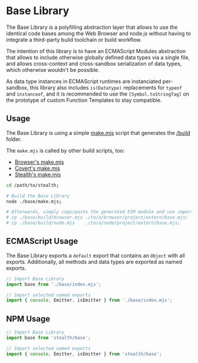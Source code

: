 
# Base Library

The Base Library is a polyfilling abstraction layer that allows to use the
identical code bases among the Web Browser and node.js without having to
integrate a third-party build toolchain or build workflow.

The intention of this library is to have an ECMAScript Modules abstraction
that allows to include otherwise globally defined data types via a single
file, and allows cross-context and cross-sandbox serialization of data
types, which otherwise wouldn't be possible.

As data type instances in ECMAScript runtimes are instanciated per-sandbox,
this library also includes `is(Datatype)` replacements for `typeof` and
`instanceof`, and it is recommended to use the `[Symbol.toStringTag]` on
the prototype of custom Function Templates to stay compatible.


## Usage

The Base Library is using a simple [make.mjs](./make.mjs) script that
generates the [/build](./build) folder.

The `make.mjs` is called by other build scripts, too:

- [Browser's make.mjs](../browser/make.mjs)
- [Covert's make.mjs](../covert/make.mjs)
- [Stealth's make.mjs](../stealth/make.mjs)


```bash
cd /path/to/stealth;

# Build the Base Library
node ./base/make.mjs;

# Afterwards, simply copy/paste the generated ESM module and use import syntax
# cp ./base/build/browser.mjs ./to/a/browser/project/extern/base.mjs;
# cp ./base/build/node.mjs    ./to/a/node/project/extern/base.mjs;
```


## ECMAScript Usage

The Base Library exports a `default` export that contains an `Object` with
all exports. Additionally, all methods and data types are exported as named
exports.

```javascript
// Import Base Library
import base from './base/index.mjs';

// Import selected named exports
import { console, Emitter, isEmitter } from './base/index.mjs';
```


## NPM Usage

```javascript
// Import Base Library
import base from 'stealth/base';

// Import selected named exports
import { console, Emitter, isEmitter } from 'stealth/base';
```

